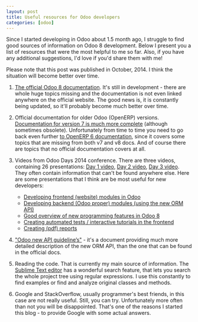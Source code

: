 ```yaml
---
layout: post
title: Useful resources for Odoo developers
categories: [odoo]
---
```

Since I started developing in Odoo about 1.5 month ago, I struggle to find good sources of information on Odoo 8 development. Below I present you a list of resources that were the most helpful to me so far. Also, if you have any additional suggestions, I'd love if you'd share them with me!

Please note that this post was published in October, 2014. I think the situation will become better over time.

1. [The official Odoo 8 documentation][doc8]. It's still in development - there are whole huge topics missing and the documentation is not even linked anywhere on the official website. The good news is, it is constantly being updated, so it'll probably become much better over time.

2. Official documentation for older Odoo (OpenERP) versions. [Documentation for version 7 is much more complete][doc7] (although sometimes obsolete). Unfortunately from time to time you need to go back even further [to OpenERP 6 documentation][doc6], since it covers some topics that are missing from both v7 and v8 docs. And of course there are topics that no official documentation covers at all.

3. Videos from Odoo Days 2014 conference. There are three videos, containing 26 presentations: [Day 1 video][day1], [Day 2 video][day2], [Day 3 video][day3]. They often contain information that can't be found anywhere else. Here are some presentations that I think are be most useful for new developers:
    * [Developing frontend (website) modules in Odoo][vid_front]
    * [Developing backend (Odoo proper) modules (using the new ORM API)][vid_back]
    * [Good overview of new programming features in Odoo 8][vid_new]
    * [Creating automated tests / interactive tutorials in the frontend][vid_front_tut]
    * [Creating (pdf) reports][vid_report]

4. ["Odoo new API guideline’s"][orm_guideline] - it's a document providing much more detailed description of the new ORM API, than the one that can be found in the official docs.

5. Reading the code. That is currently my main source of information. The [Sublime Text editor][sublime] has a wonderful search feature, that lets you search the whole project tree using regular expressions. I use this constantly to find examples or find and analyze original classes and methods.

6. Google and StackOverflow, usually programmer's best friends, in this case are not really useful. Still, you can try. Unfortunately more often than not you will be disappointed. That's one of the reasons I started this blog - to provide Google with some actual answers.

[doc8]: https://www.odoo.com/documentation/8.0/
[doc7]: https://doc.odoo.com/trunk/server/
[doc6]: https://doc.odoo.com/6.1/developer/
[day1]: https://www.youtube.com/watch?v=0GUxV85DDm4
[day2]: https://www.youtube.com/watch?v=ij14T3asngo
[day3]: https://www.youtube.com/watch?v=u-VcUpeM6xY
[vid_new]: http://youtu.be/0GUxV85DDm4?t=1h58m20s
[vid_front]: http://youtu.be/0GUxV85DDm4?t=3h17m20s
[siblime]: http://www.sublimetext.com/
[vid_back]: http://youtu.be/0GUxV85DDm4?t=5h47m45s
[vid_front_tut]: http://youtu.be/0GUxV85DDm4?t=6h49m25s
[vid_report]: http://youtu.be/ij14T3asngo?t=8h27m20s
[orm_guideline]: http://odoo-new-api-guide-line.readthedocs.org/
[sublime]: http://www.sublimetext.com/
